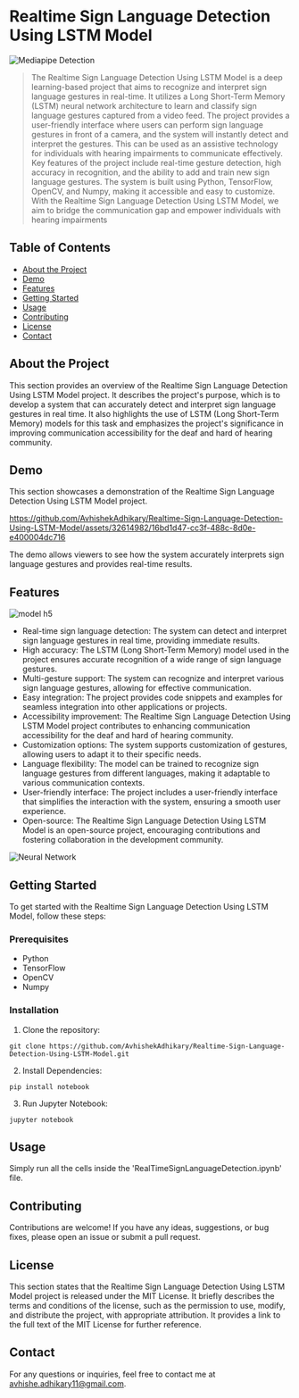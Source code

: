 # Realtime Sign Language Detection Using LSTM Model

![Mediapipe Detection](https://github.com/AvhishekAdhikary/Realtime-Sign-Language-Detection-Using-LSTM-Model/assets/32614982/4d6a7542-2409-424f-9c9f-6b90a3236ea6)


> The Realtime Sign Language Detection Using LSTM Model is a deep learning-based project that aims to recognize and interpret sign language gestures in real-time. It utilizes a Long Short-Term Memory (LSTM) neural network architecture to learn and classify sign language gestures captured from a video feed. The project provides a user-friendly interface where users can perform sign language gestures in front of a camera, and the system will instantly detect and interpret the gestures. This can be used as an assistive technology for individuals with hearing impairments to communicate effectively. Key features of the project include real-time gesture detection, high accuracy in recognition, and the ability to add and train new sign language gestures. The system is built using Python, TensorFlow, OpenCV, and Numpy, making it accessible and easy to customize. With the Realtime Sign Language Detection Using LSTM Model, we aim to bridge the communication gap and empower individuals with hearing impairments


## Table of Contents

- [About the Project](#about-the-project)
- [Demo](#demo)
- [Features](#features)
- [Getting Started](#getting-started)
- [Usage](#usage)
- [Contributing](#contributing)
- [License](#license)
- [Contact](#contact)

## About the Project

This section provides an overview of the Realtime Sign Language Detection Using LSTM Model project. It describes the project's purpose, which is to develop a system that can accurately detect and interpret sign language gestures in real time. It also highlights the use of LSTM (Long Short-Term Memory) models for this task and emphasizes the project's significance in improving communication accessibility for the deaf and hard of hearing community.

## Demo

This section showcases a demonstration of the Realtime Sign Language Detection Using LSTM Model project.


https://github.com/AvhishekAdhikary/Realtime-Sign-Language-Detection-Using-LSTM-Model/assets/32614982/16bd1d47-cc3f-488c-8d0e-e400004dc716


The demo allows viewers to see how the system accurately interprets sign language gestures and provides real-time results.

## Features

![model h5](https://github.com/AvhishekAdhikary/Realtime-Sign-Language-Detection-Using-LSTM-Model/assets/32614982/ece8ef5e-295c-4cfd-beb5-255ea88c8b76)


- Real-time sign language detection: The system can detect and interpret sign language gestures in real time, providing immediate results.
- High accuracy: The LSTM (Long Short-Term Memory) model used in the project ensures accurate recognition of a wide range of sign language gestures.
- Multi-gesture support: The system can recognize and interpret various sign language gestures, allowing for effective communication.
- Easy integration: The project provides code snippets and examples for seamless integration into other applications or projects.
- Accessibility improvement: The Realtime Sign Language Detection Using LSTM Model project contributes to enhancing communication accessibility for the deaf and hard of hearing community.
- Customization options: The system supports customization of gestures, allowing users to adapt it to their specific needs.
- Language flexibility: The model can be trained to recognize sign language gestures from different languages, making it adaptable to various communication contexts.
- User-friendly interface: The project includes a user-friendly interface that simplifies the interaction with the system, ensuring a smooth user experience.
- Open-source: The Realtime Sign Language Detection Using LSTM Model is an open-source project, encouraging contributions and fostering collaboration in the development community.

![Neural Network](https://github.com/AvhishekAdhikary/Realtime-Sign-Language-Detection-Using-LSTM-Model/assets/32614982/2adabb2c-db8e-47a3-a7ae-f2ce7175cc82)


## Getting Started

To get started with the Realtime Sign Language Detection Using LSTM Model, follow these steps:

### Prerequisites

- Python
- TensorFlow
- OpenCV
- Numpy

### Installation

1. Clone the repository:

```shell
git clone https://github.com/AvhishekAdhikary/Realtime-Sign-Language-Detection-Using-LSTM-Model.git
```
2. Install Dependencies:

  ```shell
  pip install notebook
  ```
3. Run Jupyter Notebook:

  ```shell
  jupyter notebook
  ```

## Usage

Simply run all the cells inside the 'RealTimeSignLanguageDetection.ipynb' file.

## Contributing

Contributions are welcome! If you have any ideas, suggestions, or bug fixes, please open an issue or submit a pull request.

## License

This section states that the Realtime Sign Language Detection Using LSTM Model project is released under the MIT License. It briefly describes the terms and conditions of the license, such as the permission to use, modify, and distribute the project, with appropriate attribution. It provides a link to the full text of the MIT License for further reference.

## Contact

For any questions or inquiries, feel free to contact me at avhishe.adhikary11@gmail.com.
